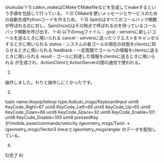 shukudai
1-1)
catkin_makeはCMakeでMakefileなどを生成してmakeするという手順を包括して行っている。
1-2)
CMakeを使いメッセージとサービスのための自動生成Pythonコードを作るため。
1-3)
Spin()はすべてのコールバック関数が呼ばれるのに対し、SpinOnce()はその時点で呼ばれるのを待っているコールバック関数を呼び出す。
1-4)
以下のmsgファイル：
goal - serversに新しいゴールを送るときに用いられる
cancel - serversに送ったリクエストをキャンセルするときに用いられる
status - システムの各ゴールの現在の状態をclientsに知らせるときに用いられる
feedback - 一定周期でゴールへの情報をclientsに送るときに用いられる
result - ゴールに到達した情報をclientsに送るときに用いられる
が生成され、ActionClientとActionServerの間の通信で使われる。

2)
操作しました。わりと操作しにくかったです。

3)
topic name:/keyop/teleop
type:/kobuki_msgs/KeyboardInput
      uint8 KeyCode_Right=67
      uint8 KeyCode_Left=68
      uint8 KeyCode_Up=65
      uint8 KeyCode_Down=66
      uint8 KeyCode_Space=32
      uint8 KeyCode_Enable=101
      uint8 KeyCode_Disable=100
      uint8 pressedKey
が/mobile_base/commands/velocity
/geometry_msgs/Twist -> /geometry_msgs/Vector3 linearと/geometry_msgs/anglar
のデータを配信している。

4)

5)完了
6)
